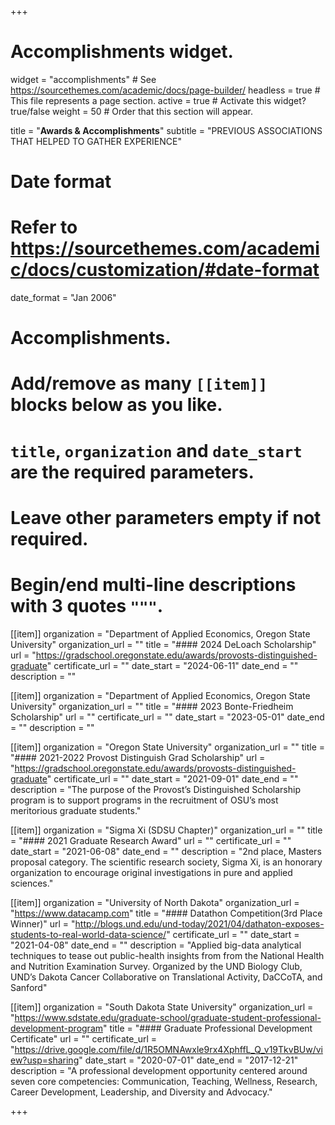 +++
# Accomplishments widget.
widget = "accomplishments"  # See https://sourcethemes.com/academic/docs/page-builder/
headless = true  # This file represents a page section.
active = true  # Activate this widget? true/false
weight = 50  # Order that this section will appear.

title = "**Awards & Accomplish&shy;ments**"
subtitle = "PREVIOUS ASSOCIATIONS THAT HELPED TO GATHER EXPERIENCE"

# Date format
#   Refer to https://sourcethemes.com/academic/docs/customization/#date-format
date_format = "Jan 2006"

# Accomplishments.
#   Add/remove as many `[[item]]` blocks below as you like.
#   `title`, `organization` and `date_start` are the required parameters.
#   Leave other parameters empty if not required.
#   Begin/end multi-line descriptions with 3 quotes `"""`.

[[item]]
  organization = "Department of Applied Economics, Oregon State University"
  organization_url = ""
  title = "#### 2024 DeLoach Scholarship"
  url = "https://gradschool.oregonstate.edu/awards/provosts-distinguished-graduate"
  certificate_url = ""
  date_start = "2024-06-11"
  date_end = ""
  description = ""
 
 [[item]]
  organization = "Department of Applied Economics, Oregon State University"
  organization_url = ""
  title = "#### 2023 Bonte-Friedheim Scholarship"
  url = ""
  certificate_url = ""
  date_start = "2023-05-01"
  date_end = ""
  description = ""
  
  
[[item]]
  organization = "Oregon State University"
  organization_url = ""
  title = "#### 2021-2022 Provost Distinguish Grad Scholarship"
  url = "https://gradschool.oregonstate.edu/awards/provosts-distinguished-graduate"
  certificate_url = ""
  date_start = "2021-09-01"
  date_end = ""
  description = "The purpose of the Provost’s Distinguished Scholarship program is to support programs in the recruitment of OSU’s most meritorious graduate students."

[[item]]
  organization = "Sigma Xi (SDSU Chapter)"
  organization_url = ""
  title = "#### 2021 Graduate Research Award"
  url = ""
  certificate_url = ""
  date_start = "2021-06-08"
  date_end = ""
  description = "2nd place, Masters proposal category. The scientific research society, Sigma Xi, is an honorary organization to encourage original investigations in pure and applied sciences."
  
[[item]]
  organization = "University of North Dakota"
  organization_url = "https://www.datacamp.com"
  title = "#### Datathon Competition(3rd Place Winner)"
  url = "http://blogs.und.edu/und-today/2021/04/dathaton-exposes-students-to-real-world-data-science/"
  certificate_url = ""
  date_start = "2021-04-08"
  date_end = ""
  description = "Applied big-data analytical techniques to tease out public-health insights from from the National Health and Nutrition Examination Survey. Organized by the UND Biology Club, UND’s Dakota Cancer Collaborative on Translational Activity, DaCCoTA, and Sanford"
  
[[item]]
  organization = "South Dakota State University"
  organization_url = "https://www.sdstate.edu/graduate-school/graduate-student-professional-development-program"
  title = "#### Graduate Professional Development Certificate"
  url = ""
  certificate_url = "https://drive.google.com/file/d/1R5OMNAwxle9rx4XphffL_Q_v19TkvBUw/view?usp=sharing"
  date_start = "2020-07-01"
  date_end = "2017-12-21"
  description = "A professional development opportunity centered around seven core competencies: Communication, Teaching, Wellness, Research, Career Development, Leadership, and Diversity and Advocacy."

+++
